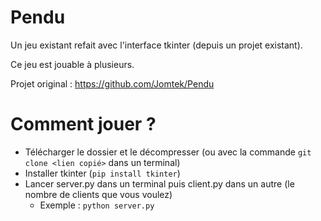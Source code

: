 # Pendu

Un jeu existant refait avec l'interface tkinter (depuis un projet existant).

Ce jeu est jouable à plusieurs.

Projet original : https://github.com/Jomtek/Pendu

# Comment jouer ?

- Télécharger le dossier et le décompresser (ou avec la commande `git clone <lien copié>` dans un terminal)
- Installer tkinter (`pip install tkinter`)
- Lancer server.py dans un terminal puis client.py dans un autre (le nombre de clients que vous voulez)
   - Exemple : `python server.py`
